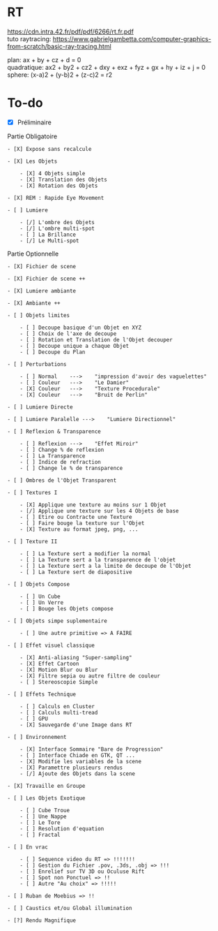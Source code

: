 # RT
https://cdn.intra.42.fr/pdf/pdf/6266/rt.fr.pdf <br>
tuto raytracing: https://www.gabrielgambetta.com/computer-graphics-from-scratch/basic-ray-tracing.html <br>

plan: ax + by + cz + d = 0 <br>
quadratique: ax2 + by2 + cz2 + dxy + exz + fyz + gx + hy + iz + j = 0 <br>
sphere: (x-a)2 + (y-b)2 + (z-c)2 = r2 <br>


# To-do

- [X] Préliminaire

Partie Obligatoire

	- [X] Expose sans recalcule

	- [X] Les Objets

		- [X] 4 Objets simple
		- [X] Translation des Objets
		- [X] Rotation des Objets

	- [X] REM : Rapide Eye Movement

	- [ ] Lumiere

		- [/] L'ombre des Objets
		- [/] L'ombre multi-spot
		- [ ] La Brillance
		- [/] Le Multi-spot

Partie Optionnelle

	- [X] Fichier de scene

	- [X] Fichier de scene ++

	- [X] Lumiere ambiante

	- [X] Ambiante ++

	- [ ] Objets limites

		- [ ] Decoupe basique d'un Objet en XYZ
		- [ ] Choix de l'axe de decoupe
		- [ ] Rotation et Translation de l'Objet decouper
		- [ ] Decoupe unique a chaque Objet
		- [ ] Decoupe du Plan

	- [ ] Perturbations

		- [ ] Normal	--->	"impression d'avoir des vaguelettes"
		- [ ] Couleur	--->	"Le Damier"
		- [X] Couleur	--->	"Texture Procedurale"
		- [X] Couleur	--->	"Bruit de Perlin"

	- [ ] Lumiere Directe

	- [ ] Lumiere Paralelle --->	"Lumiere Directionnel"

	- [ ] Reflexion & Transparence

		- [ ] Reflexion	--->	"Effet Miroir"
		- [ ] Change % de reflexion
		- [ ] La Transparence
		- [ ] Indice de refraction
		- [ ] Change le % de transparence

	- [ ] Ombres de l'Objet Transparent

	- [ ] Textures I

		- [X] Applique une texture au moins sur 1 Objet
		- [/] Applique une texture sur les 4 Objets de base
		- [ ] Etire ou Contracte une Texture
		- [ ] Faire bouge la texture sur l'Objet
		- [X] Texture au format jpeg, png, ...

	- [ ] Texture II

		- [ ] La Texture sert a modifier la normal
		- [ ] La Texture sert a la transparence de l'objet
		- [ ] La Texture sert a la limite de decoupe de l'Objet
		- [ ] La Texture sert de diapositive

	- [ ] Objets Compose

		- [ ] Un Cube
		- [ ] Un Verre
		- [ ] Bouge les Objets compose

	- [ ] Objets simpe suplementaire

		- [ ] Une autre primitive => A FAIRE

	- [ ] Effet visuel classique

		- [X] Anti-aliasing "Super-sampling"
		- [X] Effet Cartoon
		- [X] Motion Blur ou Blur
		- [X] Filtre sepia ou autre filtre de couleur
		- [ ] Stereoscopie Simple

	- [ ] Effets Technique

		- [ ] Calculs en Cluster
		- [ ] Calculs multi-tread
		- [ ] GPU
		- [X] Sauvegarde d'une Image dans RT

	- [ ] Environnement

		- [X] Interface Sommaire "Bare de Progression"
		- [ ] Interface Chiade en GTK, QT ...
		- [X] Modifie les variables de la scene
		- [X] Paramettre plusieurs rendus
		- [/] Ajoute des Objets dans la scene

	- [X] Travaille en Groupe

	- [ ] Les Objets Exotique

		- [ ] Cube Troue
		- [ ] Une Nappe
		- [ ] Le Tore
		- [ ] Resolution d'equation
		- [ ] Fractal

	- [ ] En vrac

		- [ ] Sequence video du RT => !!!!!!!
		- [ ] Gestion du Fichier .pov, .3ds, .obj => !!!
		- [ ] Enrelief sur TV 3D ou Oculuse Rift
		- [ ] Spot non Ponctuel => !!
		- [ ] Autre "Au choix" => !!!!!

	- [ ] Ruban de Moebius => !!

	- [ ] Caustics et/ou Global illumination

	- [?] Rendu Magnifique
